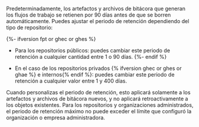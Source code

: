 Predeterminadamente, los artefactos y archivos de bitácora que generan los flujos de trabajo se retienen por 90 días antes de que se borren automáticamente. Puedes ajustar el periodo de retención dependiendo del tipo de repositorio:

{%- ifversion fpt or ghec or ghes %}
- Para los repositorios públicos: puedes cambiar este periodo de retención a cualquier cantidad entre 1 o 90 días.
{%- endif %}

- En el caso de los repositorios privados {% ifversion ghec or ghes or ghae %} e internos{% endif %}: puedes cambiar este periodo de retención a cualquier valor entre 1 y 400 días.

Cuando personalizas el periodo de retención, esto aplicará solamente a los artefactos y archivos de bitácora nuevos, y no aplicará retroactivamente a los objetos existentes. Para los repositorios y organizaciones administrados, el periodo de retención máximo no puede exceder el límite que configuró la organización o empresa administradora.
